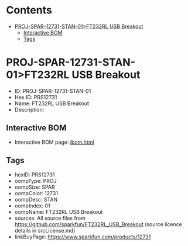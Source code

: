 



Contents
========

* [PROJ-SPAR-12731-STAN-01>FT232RL USB Breakout](#proj-spar-12731-stan-01ft232rl-usb-breakout)
	* [Interactive BOM](#interactive-bom)
	* [Tags](#tags)

# PROJ-SPAR-12731-STAN-01>FT232RL USB Breakout

- ID: PROJ-SPAR-12731-STAN-01
- Hex ID: PRS12731
- Name: FT232RL USB Breakout
- Description: 

## Interactive BOM

- Interactive BOM page: [ibom.html](kicad/bom/ibom.html)

## Tags

- hexID: PRS12731
- oompType: PROJ
- oompSize: SPAR
- oompColor: 12731
- oompDesc: STAN
- oompIndex: 01
- oompName: FT232RL USB Breakout
- sources: All source files from https://github.com/sparkfun/FT232RL_USB_Breakout (source licence details in srcLicense.md)
- linkBuyPage: https://www.sparkfun.com/products/12731
